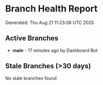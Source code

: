 # Branch Health Report
Generated: Thu Aug 21 11:23:08 UTC 2025

## Active Branches
- **main** - 17 minutes ago by Dashboard Bot

## Stale Branches (>30 days)
No stale branches found

